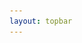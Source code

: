 ```yaml
---
layout: topbar
---
```


<html lang="en">
<head>
    <meta charset="UTF-8">
    <meta name="viewport" content="width=device-width, initial-scale=1.0">
    <title>Galeria de comparaciones</title>
    <style>
        :root {
            --background: #252525;
            --text: white;
        }

        body {
            font-size: 16px;
            font-family: Poppins, sans-serif;
            min-height: 100vh;
            padding: 6rem 2rem;
            background: var(--background);
            margin: 0; /* Añadido para asegurar que no haya espacios innecesarios */
        }

        .articles {
            display: flex;
            flex-wrap: wrap;
            margin: 0 auto;
            justify-content: center;
            max-width: 1200px;
            gap: 1.5rem;
        }

        .articles a {
            text-decoration: none;
            max-width: 20rem;
            width: 100%;
        }

        .articles article {
            cursor: pointer;
            position: relative;
            display: block;
            overflow: hidden;
            border-radius: 1rem;
            box-shadow: rgba(100, 100, 111, 0.2) 0px 7px 29px 0px;
            height: 25rem; /* Altura del contenedor */
            transition: all 0.1s ease-in-out; /* Reducido a 0.1s para una transición más rápida */
        }

        .articles article:hover {
            transform: scale(1.02); /* Efecto de escala al pasar el ratón */
            box-shadow: rgba(100, 100, 111, 0.3) 0px 7px 29px 0px; /* Sombra más pronunciada */
        }

        .articles article .article-image {
            width: 100%;
            height: 100%;
            object-fit: cover;
            transition: opacity 0.1s ease-in-out;
        }

        .article-preview {
            padding: 1.5rem;
            position: absolute;
            bottom: 0;
            width: 100%;
            background: rgba(0, 0, 0, 0.5); /* Fondo semitransparente para mejor legibilidad */
            color: white; /* Color del texto */
            z-index: 1;
            border-radius: 0 0 1rem 1rem; /* Redondeado en la parte inferior */
            transition: background-color 0.2s ease-out; /* Transición de color de fondo */
        }

        .articles article:hover .article-preview {
            background-color: rgba(0, 0, 0, 0.7); /* Cambio de color de fondo al pasar el ratón */
        }

        .articles article h2, .articles article p {
            margin: 0;
            color: var(--text);
            transition: color 0.15s ease-out; /* Transición de color del texto */
        }

        /* Media query para ajustar el ancho de las imágenes en móvil */
        @media (max-width: 600px) {
            .articles article .article-image {
                width: 100%; /* Ajuste el ancho según sea necesario */
                max-width: 100%; /* Ajuste el máximo ancho según sea necesario */
            }

            .article-preview {
                padding: 1rem; /* Ajuste el padding del preview en móvil */
            }
        }
    </style>
</head>
<body>
    <div class="articles">
        <!-- Artículo 1 con cambio de imagen al pasar el mouse -->
        <a href="https://nicomedinap.github.io/Galeria/CompararImagenes/M16_HST_JWST.html">
            <article onmouseover="changeImage(this, 'https://raw.githubusercontent.com/nicomedinap/nicomedinap.github.io/master/Galeria/JWST/M16/M16_6.jpg')" onmouseout="revertImage(this, 'https://raw.githubusercontent.com/nicomedinap/nicomedinap.github.io/master/Galeria/HST/M16/210.jpg')" ontouchstart="changeImage(this, 'https://raw.githubusercontent.com/nicomedinap/nicomedinap.github.io/master/Galeria/JWST/M16/M16_6.jpg')" ontouchend="revertImage(this, 'https://raw.githubusercontent.com/nicomedinap/nicomedinap.github.io/master/Galeria/HST/M16/210.jpg')" oncontextmenu="return false;">
                <img class="article-image" src="https://raw.githubusercontent.com/nicomedinap/nicomedinap.github.io/master/Galeria/HST/M16/210.jpg" alt="Nebulosa del Águila (M16)">
                <div class="article-preview">
                    <h2>Nebulosa del Águila (M16)</h2>
                    <p>HUBBLE-JWST</p>
                </div>
            </article>
        </a>
        <!-- Artículo 2 con cambio de imagen al pasar el mouse -->
        <a href="https://nicomedinap.github.io/Galeria/CompararImagenes/Tarantula_VISTA_JWST.html">
            <article onmouseover="changeImage(this, 'https://raw.githubusercontent.com/nicomedinap/nicomedinap.github.io/master/Galeria/JWST/NGC2070/4.jpg')" onmouseout="revertImage(this, 'https://raw.githubusercontent.com/nicomedinap/nicomedinap.github.io/master/Galeria/VISTA/VMC/Tarantula/012.jpg')" ontouchstart="changeImage(this, 'https://raw.githubusercontent.com/nicomedinap/nicomedinap.github.io/master/Galeria/JWST/NGC2070/4.jpg')" ontouchend="revertImage(this, 'https://raw.githubusercontent.com/nicomedinap/nicomedinap.github.io/master/Galeria/VISTA/VMC/Tarantula/012.jpg')" oncontextmenu="return false;">
                <img class="article-image" src="https://raw.githubusercontent.com/nicomedinap/nicomedinap.github.io/master/Galeria/VISTA/VMC/Tarantula/012.jpg" alt="Nebulosa de la tarántula">
                <div class="article-preview">
                    <h2>Nebulosa de la tarántula</h2>
                    <p>VISTA-JWST</p>
                </div>
            </article>
        </a>
    </div>

    <script>
        // Función para cambiar la imagen al pasar el mouse o tocar en dispositivos móviles
        function changeImage(element, newImage) {
            const img = element.querySelector('.article-image');
            img.style.opacity = 0;
            setTimeout(() => {
                img.src = newImage;
                img.style.opacity = 1;
            }, 100);
        }

        // Función para revertir la imagen al quitar el mouse o dejar de tocar en dispositivos móviles
        function revertImage(element, originalImage) {
            const img = element.querySelector('.article-image');
            img.style.opacity = 0;
            setTimeout(() => {
                img.src = originalImage;
                img.style.opacity = 1;
            }, 100);
        }
    </script>
</body>
</html>

